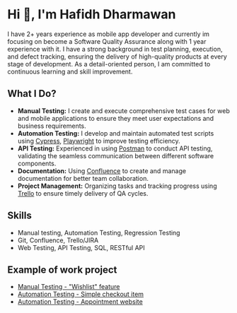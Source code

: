 # Hi 👋, I'm Hafidh Dharmawan

I have 2+ years experience as mobile app developer and currently im focusing on become a Software Quality Assurance along with 1 year experience with it. I have a strong background in test planning, execution, and defect tracking, ensuring the delivery of high-quality products at every stage of development. As a detail-oriented person, I am committed to continuous learning and skill improvement.

## What I Do?

- **Manual Testing:** I create and execute comprehensive test cases for web and mobile applications to ensure they meet user expectations and business requirements.
- **Automation Testing:** I develop and maintain automated test scripts using [Cypress](https://www.cypress.io/), [Playwright](https://playwright.dev/) to improve testing efficiency.
- **API Testing:** Experienced in using [Postman](https://www.postman.com/) to conduct API testing, validating the seamless communication between different software components.
- **Documentation:** Using [Confluence](https://www.atlassian.com/software/confluence) to create and manage documentation for better team collaboration.
- **Project Management:** Organizing tasks and tracking progress using [Trello](https://trello.com/) to ensure timely delivery of QA cycles.

## Skills

- Manual testing, Automation Testing, Regression Testing
- Git, Confluence, Trello/JIRA
- Web Testing, API Testing, SQL, RESTful API

## Example of work project
- [Manual Testing - "Wishlist" feature](https://github.com/dementozzz/Wishlist_Feature_Manual_Testing)
- [Automation Testing - Simple checkout item](https://github.com/dementozzz/Cypress_simple_checkout_item)
- [Automation Testing - Appointment website](https://github.com/dementozzz/Cypress_appointment_website)

